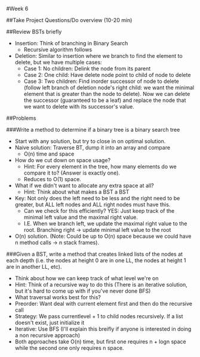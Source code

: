 #Week 6

##Take Project Questions/Do overview (10-20 min)

##Review BSTs briefly
- Insertion: Think of branching in Binary Search
  - Recursive algorithm follows
- Deletion: Similar to insertion where we branch to find the element to delete, but we have multiple cases:
  - Case 1: No children: Delink the node from its parent
  - Case 2: One child: Have delete node point to child of node to delete
  - Case 3: Two children: Find inorder successor of node to delete (follow left branch of deletion node's right child: we want the minimal element that is greater than the node to delete). Now we can delete the successor (guaranteed to be a leaf) and replace the node that we want to delete with its successor's value.

##Problems

###Write a method to determine if a binary tree is a binary search tree
 - Start with any solution, but try to close in on optimal solution.
 - Naive solution: Traverse BT, dump it into an array and compare
   - O(n) time and space
 - How do we cut down on space usage?
   - Hint: For every element in the tree, how many elements do we compare it to? (Answer is exactly one).
   - Reduces to O(1) space.
 - What if we didn't want to allocate any extra space at all?
   - Hint: Think about what makes a BST a BST
 - Key: Not only does the left need to be less and the right need to be greater, but ALL left nodes and ALL right nodes must have this.
   - Can we check for this efficiently? YES: Just keep track of the minimal left value and the maximal right value.
   - I.E. When we branch left, we update the maximal right value to the root. Branching right -> update minimal left value to the root
 - O(n) solution. (Note: Could be up to O(n) space because we could have n method calls -> n stack frames).


###Given a BST, write a method that creates linked lists of the nodes at each depth (i.e. the nodes at height 0 are in one LL, the nodes at height 1 are in another LL, etc).
 - Think about how we can keep track of what level we're on
 - Hint: Think of a recursive way to do this (There is an iterative solution, but it's hard to come up with if you've never done BFS)
 - What traversal works best for this?
  - Preorder: Want deal with current element first and then do the recursive call
 - Strategy: We pass currentlevel + 1 to child nodes recursively. If a list doesn't exist, just initialize it
 - Iterative: Use BFS (I'll explain this breifly if anyone is interested in doing a non recursive approach)
 - Both approaches take O(n) time, but first one requires n + logn space while the second one only requires n space. 

